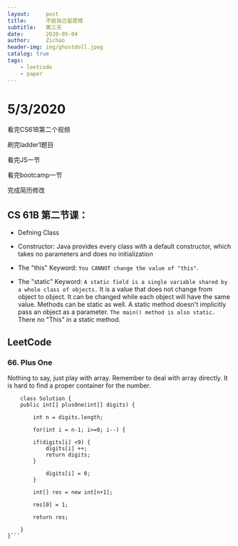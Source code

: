```yaml
---
layout:     post
title:      不给自己留遗憾
subtitle:   第三天
date:       2020-05-04
author:     Zichao
header-img: img/ghostdoll.jpeg
catalog: true
tags:
    - leetcode
    - paper
---
```



# 5/3/2020

看完CS61B第二个视频

刷完ladder1题目

看完JS一节

看完bootcamp一节

完成简历修改

## CS 61B 第二节课：

* Defning Class

* Constructor: Java provides every class with a default constructor, which takes no parameters and does no initialization

* The "this" Keyword: `You CANNOT change the value of "this"`. 

* The "static" Keyword: `A static field is a single variable shared by a whole class of objects.` It is a value that does not change from object to object. It can be changed while each object will have the same value. Methods can be static as well. A static method doesn't implicitly pass an object as a parameter. `The main() method is also static.` There no "This" in a static method.

## LeetCode

### 66. Plus One
Nothing to say, just play with array. Remember to deal with array directly. It is hard to find a proper container for the number.
```
    class Solution {
    public int[] plusOne(int[] digits) {
        
        int n = digits.length;
        
        for(int i = n-1; i>=0; i--) {
            
        if(digits[i] <9) {
            digits[i] ++;
            return digits;
        }
            
            digits[i] = 0;
        }
        
        int[] res = new int[n+1];
        
        res[0] = 1;
        
        return res;
        
    }
}```